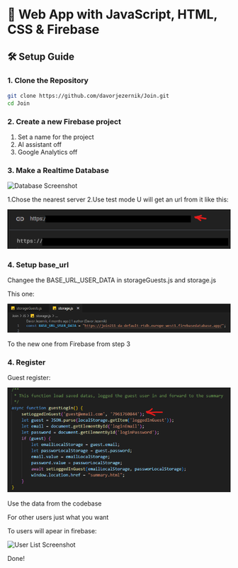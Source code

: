# 🚀 Web App with JavaScript, HTML, CSS & Firebase

## 🛠️ Setup Guide

### 1. Clone the Repository
```bash
git clone https://github.com/davorjezernik/Join.git
cd Join
```

### 2. Create a new Firebase project
1. Set a name for the project
2. AI assistant off
3. Google Analytics off

### 3. Make a Realtime Database


![Database Screenshot](‎img/screenshot_git/realtime_datevase.png)


1.Chose the nearest server
2.Use test mode
U will get an url from it like this:


![Base URL Firebase Screenshot](img/screenshot_git/base_url_firebase.png)



### 4. Setup base_url
Changee the BASE_URL_USER_DATA in storageGuests.js and storage.js

This one:


![Base URL Screenshot](img/screenshot_git/base_url.png)


To the new one from Firebase from step 3


### 4. Register
Guest register:


![Guest login Screenshot](img/screenshot_git/guest_register.png)


Use the data from the codebase 

For other users just what you want

To users will apear in firebase:


![User List Screenshot](‎img/screenshot_git/users.png)



Done!

